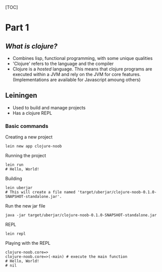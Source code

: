 [TOC]

# Part 1

## *What is clojure?*

- Combines lisp, functional programming, with some unique qualities
- 'Clojure' refers to the language and the compiler
- Clojure is a *hosted* language.  This means that clojure programs are executed within a JVM and rely on the JVM for core features. (Implementations are available for Javascript amoung others)

## Leiningen

- Used to build and manage projects
- Has a clojure REPL

### Basic commands

Creating a new project

```
lein new app clojure-noob
```

Running the project

```
lein run
# Hello, World!
```

Building

```
lein uberjar
# This will create a file named 'target/uberjar/clojure-noob-0.1.0-SNAPSHOT-standalone.jar'.
```

Run the new jar file

```
java -jar target/uberjar/clojure-noob-0.1.0-SNAPSHOT-standalone.jar
```

REPL

```
lein repl
```

Playing with the REPL

```
clojure-noob.core=>
clojure-noob.core=>(-main) # execute the main function
# Hello, World!
# nil
```

